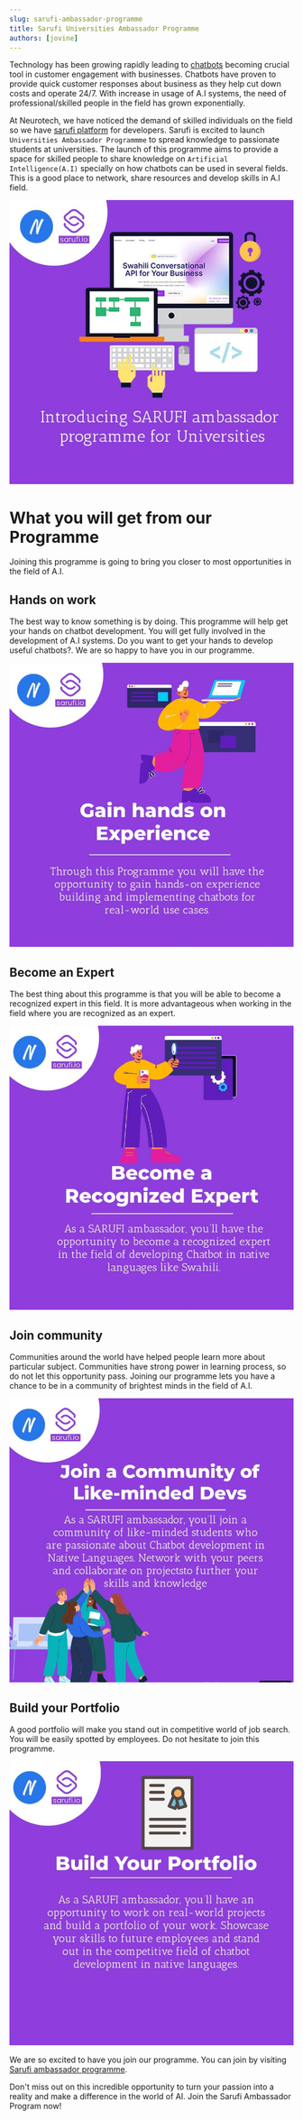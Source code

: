 ```yaml
---
slug: sarufi-ambassador-programme
title: Sarufi Universities Ambassador Programme
authors: [jovine]
---
```


Technology has been growing rapidly leading to [chatbots](https://docs.sarufi.io/blog/get-to-know-sarufi#what-is-a-chatbot) becoming crucial tool in customer engagement with businesses. Chatbots have proven to provide quick customer responses about business as they help cut down costs and operate 24/7. With increase in usage of A.I systems, the need of professional/skilled people in the field has grown exponentially.

At Neurotech, we have noticed the demand of skilled individuals on the field so we have [sarufi platform](https://playground.sarufi.io/community) for developers. Sarufi is excited to launch `Universities Ambassador Programmme` to spread knowledge to passionate students at universities. The launch of this programme aims to provide a space for skilled people to share knowledge on `Artificial Intelligence(A.I)` specially on how chatbots can be used in several fields.  This is a good place to network, share resources and develop skills in A.I field.

![Intro: Ambassador programme](./ambassador-programme-intro.jpeg)

# What you will get from our Programme
Joining this programme is going to bring you closer to most opportunities in the field of A.I. 

## Hands on work
The best way to know something is by doing. This programme will help get your hands on chatbot development. You will get fully involved in the development of A.I systems. Do you want to get your hands to develop useful chatbots?. We are so happy to have you in our programme.

![Benefits: Hands on work](./hands-on-work.jpeg)

## Become an Expert
The best thing about this programme is that you will be able to become a recognized expert in this field. It is more advantageous when working in the field where you are recognized as an expert.

![Benefits: Become a recognized expert](./be-expert.jpeg)

## Join community
Communities around the world have helped people learn more about particular subject. Communities have strong power in learning process, so do not let this opportunity pass. Joining our programme lets you have a chance to be in a community of brightest minds in the field of A.I.

![Benefits: Join community of passionate individuals](./join-commmunity.jpeg)

## Build your Portfolio
A good portfolio will make you stand out in competitive world of job search. You will be easily spotted by employees.  Do not hesitate to join this programme.

![Benefits: Build portifolia](./build-portifolio.jpeg)

We are so excited to have you join our programme. You can join by visiting [Sarufi ambassador programme](https://airtable.com/shryIPivn39ieuwa2).

Don't miss out on this incredible opportunity to turn your passion into a reality and make a difference in the world of AI. Join the Sarufi Ambassador Program now!
